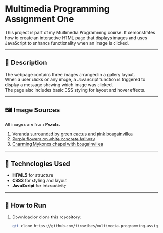 # Multimedia Programming Assignment One

This project is part of my Multimedia Programming course. It demonstrates how to create an interactive HTML page that displays images and uses JavaScript to enhance functionality when an image is clicked.

---

## 📖 Description

The webpage contains three images arranged in a gallery layout.  
When a user clicks on any image, a JavaScript function is triggered to display a message showing which image was clicked.  
The page also includes basic CSS styling for layout and hover effects.

---

## 🖼️ Image Sources

All images are from **Pexels**:

1. [Veranda surrounded by green cactus and pink bougainvillea](https://www.pexels.com/photo/veranda-surrounded-by-green-cactus-and-pink-bougainvillea-919278/)  
2. [Purple flowers on white concrete hallway](https://www.pexels.com/photo/purple-flowers-on-white-concrete-hallway-12937085/)  
3. [Charming Mykonos chapel with bougainvillea](https://www.pexels.com/photo/charming-mykonos-chapel-with-bougainvillea-33728166/)

---

## 🧩 Technologies Used

- **HTML5** for structure  
- **CSS3** for styling and layout  
- **JavaScript** for interactivity

---

## 🚀 How to Run

1. Download or clone this repository:
   ```bash
   git clone https://github.com/timovibes/multimedia-programming-assignment-one.git
